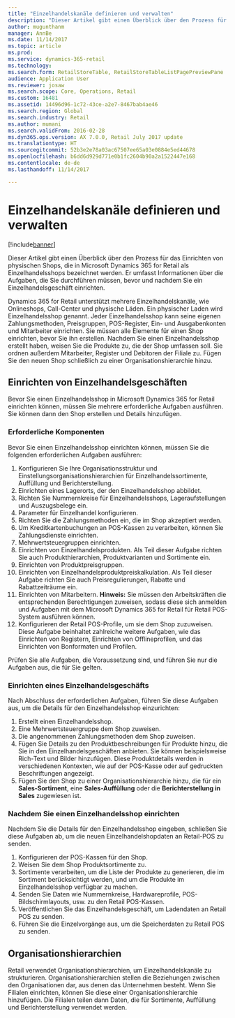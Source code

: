 ```yaml
---
title: "Einzelhandelskanäle definieren und verwalten"
description: "Dieser Artikel gibt einen Überblick über den Prozess für das Einrichten von physischen Shops, die in Microsoft Dynamics 365 for Retail als Einzelhandelsshops bezeichnet werden. Er umfasst Informationen über die Aufgaben, die Sie durchführen müssen, bevor und nachdem Sie ein Einzelhandelsgeschäft einrichten."
author: mugunthanm
manager: AnnBe
ms.date: 11/14/2017
ms.topic: article
ms.prod: 
ms.service: dynamics-365-retail
ms.technology: 
ms.search.form: RetailStoreTable, RetailStoreTableListPagePreviewPane
audience: Application User
ms.reviewer: josaw
ms.search.scope: Core, Operations, Retail
ms.custom: 16481
ms.assetid: 14496d96-1c72-43ce-a2e7-8467bab4ae46
ms.search.region: Global
ms.search.industry: Retail
ms.author: mumani
ms.search.validFrom: 2016-02-28
ms.dyn365.ops.version: AX 7.0.0, Retail July 2017 update
ms.translationtype: HT
ms.sourcegitcommit: 52b3e2e78a03ac67507ee65a03e0884e5ed44678
ms.openlocfilehash: b6dd6d929d771e0b1fc2604b90a2a1522447e168
ms.contentlocale: de-de
ms.lasthandoff: 11/14/2017

---
```


# <a name="define-and-maintain-retail-channels"></a>Einzelhandelskanäle definieren und verwalten

[!include[banner](includes/banner.md)]


Dieser Artikel gibt einen Überblick über den Prozess für das Einrichten von physischen Shops, die in Microsoft Dynamics 365 for Retail als Einzelhandelsshops bezeichnet werden. Er umfasst Informationen über die Aufgaben, die Sie durchführen müssen, bevor und nachdem Sie ein Einzelhandelsgeschäft einrichten.

Dynamics 365 for Retail unterstützt mehrere Einzelhandelskanäle, wie Onlineshops, Call-Center und physische Läden. Ein physischer Laden wird Einzelhandelsshop genannt. Jeder Einzelhandelsshop kann seine eigenen Zahlungsmethoden, Preisgruppen, POS-Register, Ein- und Ausgabenkonten und Mitarbeiter einrichten. Sie müssen alle Elemente für einen Shop einrichten, bevor Sie ihn erstellen. Nachdem Sie einen Einzelhandelsshop erstellt haben, weisen Sie die Produkte zu, die der Shop umfassen soll. Sie ordnen außerdem Mitarbeiter, Register und Debitoren der Filiale zu. Fügen Sie den neuen Shop schließlich zu einer Organisationshierarchie hinzu.

## <a name="setting-up-retail-stores"></a>Einrichten von Einzelhandelsgeschäften
Bevor Sie einen Einzelhandelsshop in Microsoft Dynamics 365 for Retail einrichten können, müssen Sie mehrere erforderliche Aufgaben ausführen. Sie können dann den Shop erstellen und Details hinzufügen.

### <a name="prerequisites"></a>Erforderliche Komponenten

Bevor Sie einen Einzelhandelsshop einrichten können, müssen Sie die folgenden erforderlichen Aufgaben ausführen:

1.  Konfigurieren Sie Ihre Organisationsstruktur und Einstellungsorganisationshierarchien für Einzelhandelssortimente, Auffüllung und Berichterstellung.
2.  Einrichten eines Lagerorts, der den Einzelhandelsshop abbildet.
3.  Richten Sie Nummernkreise für Einzelhandelsshops, Lageraufstellungen und Auszugsbelege ein.
4.  Parameter für Einzelhandel konfigurieren.
5.  Richten Sie die Zahlungsmethoden ein, die im Shop akzeptiert werden.
6.  Um Kreditkartenbuchungen an POS-Kassen zu verarbeiten, können Sie Zahlungsdienste einrichten.
7.  Mehrwertsteuergruppen einrichten.
8.  Einrichten von Einzelhandelsprodukten. Als Teil dieser Aufgabe richten Sie auch Produkthierarchien, Produktvarianten und Sortimente ein.
9.  Einrichten von Produktpreisgruppen.
10. Einrichten von Einzelhandelsproduktpreiskalkulation. Als Teil dieser Aufgabe richten Sie auch Preisregulierungen, Rabatte und Rabattzeiträume ein.
11. Einrichten von Mitarbeitern. **Hinweis:** Sie müssen den Arbeitskräften die entsprechenden Berechtigungen zuweisen, sodass diese sich anmelden und Aufgaben mit dem Microsoft Dynamics 365 for Retail für Retail POS-System ausführen können.
12. Konfigurieren der Retail POS-Profile, um sie dem Shop zuzuweisen. Diese Aufgabe beinhaltet zahlreiche weitere Aufgaben, wie das Einrichten von Registern, Einrichten von Offlineprofilen, und das Einrichten von Bonformaten und Profilen.

Prüfen Sie alle Aufgaben, die Voraussetzung sind, und führen Sie nur die Aufgaben aus, die für Sie gelten.

### <a name="set-up-a-retail-store"></a>Einrichten eines Einzelhandelsgeschäfts

Nach Abschluss der erforderlichen Aufgaben, führen Sie diese Aufgaben aus, um die Details für den Einzelhandelsshop einzurichten:

1.  Erstellt einen Einzelhandelsshop.
2.  Eine Mehrwertsteuergruppe dem Shop zuweisen.
3.  Die angenommenen Zahlungsmethoden dem Shop zuweisen.
4.  Fügen Sie Details zu den Produktbeschreibungen für Produkte hinzu, die Sie in den Einzelhandelsgeschäften anbieten. Sie können beispielsweise Rich-Text und Bilder hinzufügen. Diese Produktdetails werden in verschiedenen Kontexten, wie auf der POS-Kasse oder auf gedruckten Beschriftungen angezeigt.
5.  Fügen Sie den Shop zu einer Organisationshierarchie hinzu, die für ein **Sales-Sortiment**, eine **Sales-Auffüllung** oder die **Berichterstellung in Sales** zugewiesen ist.

### <a name="after-you-set-up-a-retail-store"></a>Nachdem Sie einen Einzelhandelsshop einrichten

Nachdem Sie die Details für den Einzelhandelsshop eingeben, schließen Sie diese Aufgaben ab, um die neuen Einzelhandelshopdaten an Retail-POS zu senden.

1.  Konfigurieren der POS-Kassen für den Shop.
2.  Weisen Sie dem Shop Produktsortimente zu.
3.  Sortimente verarbeiten, um die Liste der Produkte zu generieren, die im Sortiment berücksichtigt werden, und um die Produkte im Einzelhandelsshop verfügbar zu machen.
4.  Senden Sie Daten wie Nummernkreise, Hardwareprofile, POS-Bildschirmlayouts, usw. zu den Retail POS-Kassen.
5.  Veröffentlichen Sie das Einzelhandelsgeschäft, um Ladendaten an Retail POS zu senden.
6.  Führen Sie die Einzelvorgänge aus, um die Speicherdaten zu Retail POS zu senden.

## <a name="organization-hierarchies"></a>Organisationshierarchien
Retail verwendet Organisationshierarchien, um Einzelhandelskanäle zu strukturieren. Organisationshierarchien stellen die Beziehungen zwischen den Organisationen dar, aus denen das Unternehmen besteht. Wenn Sie Filialen einrichten, können Sie diese einer Organisationshierarchie hinzufügen. Die Filialen teilen dann Daten, die für Sortimente, Auffüllung und Berichterstellung verwendet werden.




